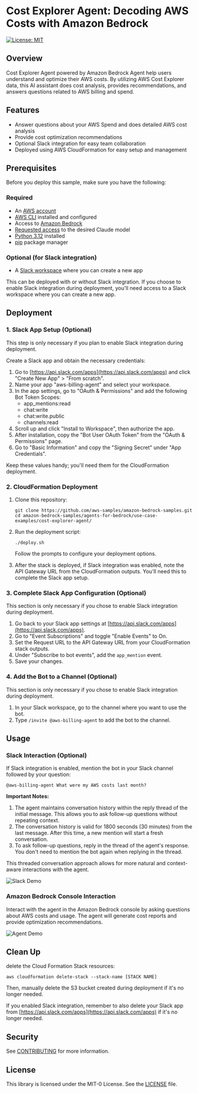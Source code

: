 # Cost Explorer Agent: Decoding AWS Costs with Amazon Bedrock
[![License: MIT](https://img.shields.io/badge/License-MIT-yellow.svg)](https://opensource.org/licenses/MIT)

## Overview

Cost Explorer Agent powered by Amazon Bedrock Agent help users understand and optimize their AWS costs. By utilizing AWS Cost Explorer data, this AI assistant does cost analysis, provides recommendations, and answers questions related to AWS billing and spend.

## Features

- Answer questions about your AWS Spend and does detailed AWS cost analysis
- Provide cost optimization recommendations
- Optional Slack integration for easy team collaboration
- Deployed using AWS CloudFormation for easy setup and management

## Prerequisites

Before you deploy this sample, make sure you have the following:

### Required
- An [AWS account](https://aws.amazon.com/free/)
- [AWS CLI](https://aws.amazon.com/cli/) installed and configured
- Access to [Amazon Bedrock](https://aws.amazon.com/bedrock/)
- [Requested access](https://docs.aws.amazon.com/bedrock/latest/userguide/model-access.html) to the desired Claude model
- [Python 3.12](https://www.python.org/downloads/) installed
- [pip](https://pip.pypa.io/en/stable/installation/) package manager

### Optional (for Slack integration)
- A [Slack workspace](https://slack.com/) where you can create a new app

This can be deployed with or without Slack integration. If you choose to enable Slack integration during deployment, you'll need access to a Slack workspace where you can create a new app.

## Deployment

### 1. Slack App Setup (Optional)

This step is only necessary if you plan to enable Slack integration during deployment.

Create a Slack app and obtain the necessary credentials:

1. Go to [https://api.slack.com/apps](https://api.slack.com/apps) and click "Create New App" > "From scratch".
2. Name your app "aws-billing-agent" and select your workspace.
3. In the app settings, go to "OAuth & Permissions" and add the following Bot Token Scopes:
   - app_mentions:read
   - chat:write
   - chat:write.public
   - channels:read
4. Scroll up and click "Install to Workspace", then authorize the app.
5. After installation, copy the "Bot User OAuth Token" from the "OAuth & Permissions" page.
6. Go to "Basic Information" and copy the "Signing Secret" under "App Credentials".

Keep these values handy; you'll need them for the CloudFormation deployment.

### 2. CloudFormation Deployment

1. Clone this repository:
   ```
   git clone https://github.com/aws-samples/amazon-bedrock-samples.git 
   cd amazon-bedrock-samples/agents-for-bedrock/use-case-examples/cost-explorer-agent/
   ```

2. Run the deployment script:
   ```
   ./deploy.sh
   ```
   Follow the prompts to configure your deployment options.


3. After the stack is deployed, if Slack integration was enabled, note the API Gateway URL from the CloudFormation outputs. You'll need this to complete the Slack app setup.

### 3. Complete Slack App Configuration (Optional)

This section is only necessary if you chose to enable Slack integration during deployment.

1. Go back to your Slack app settings at [https://api.slack.com/apps](https://api.slack.com/apps).
2. Go to "Event Subscriptions" and toggle "Enable Events" to On.
3. Set the Request URL to the API Gateway URL from your CloudFormation stack outputs.
4. Under "Subscribe to bot events", add the `app_mention` event.
5. Save your changes.

### 4. Add the Bot to a Channel (Optional)

This section is only necessary if you chose to enable Slack integration during deployment.

1. In your Slack workspace, go to the channel where you want to use the bot.
2. Type `/invite @aws-billing-agent` to add the bot to the channel.

## Usage

### Slack Interaction (Optional)

If Slack integration is enabled, mention the bot in your Slack channel followed by your question:


```
@aws-billing-agent What were my AWS costs last month?
```


**Important Notes:**
1. The agent maintains conversation history within the reply thread of the initial message. This allows you to ask follow-up questions without repeating context.
2. The conversation history is valid for 1800 seconds (30 minutes) from the last message. After this time, a new mention will start a fresh conversation.
3. To ask follow-up questions, reply in the thread of the agent's response. You don't need to mention the bot again when replying in the thread.


This threaded conversation approach allows for more natural and context-aware interactions with the agent.

   ![Slack Demo](static/slack-demo.gif)


### Amazon Bedrock Console Interaction

Interact with the agent in the Amazon Bedrock console by asking questions about AWS costs and usage. The agent will generate cost reports and provide optimization recommendations.

   ![Agent Demo](static/agent-demo.gif)


## Clean Up

delete the Cloud Formation Stack resources:

```
aws cloudformation delete-stack --stack-name [STACK NAME]
```

Then, manually delete the S3 bucket created during deployment if it's no longer needed.

If you enabled Slack integration, remember to also delete your Slack app from [https://api.slack.com/apps](https://api.slack.com/apps) if it's no longer needed.

## Security

See [CONTRIBUTING](CONTRIBUTING.md) for more information.

## License

This library is licensed under the MIT-0 License. See the [LICENSE](LICENSE) file.